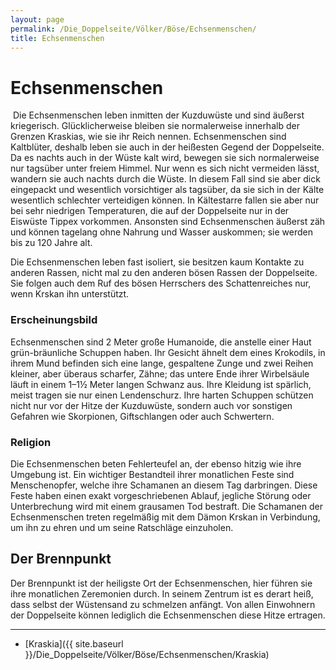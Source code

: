 ```yaml
---
layout: page
permalink: /Die_Doppelseite/Völker/Böse/Echsenmenschen/
title: Echsenmenschen
---
```


# Echsenmenschen

<img alt="" src="{{ site.baseurl }}/assets/images/rassen/echsenmenschen.jpg" />
Die Echsenmenschen leben inmitten der Kuzduwüste und sind äußerst kriegerisch. Glücklicherweise bleiben sie normalerweise innerhalb der Grenzen Kraskias, wie sie ihr Reich nennen. Echsenmenschen sind Kaltblüter, deshalb leben sie auch in der heißesten Gegend der Doppelseite. Da es nachts auch in der Wüste kalt wird, bewegen sie sich normalerweise nur tagsüber unter freiem Himmel. Nur wenn es sich nicht vermeiden lässt, wandern sie auch nachts durch die Wüste. In diesem Fall sind sie aber dick eingepackt und wesentlich vorsichtiger als tagsüber, da sie sich in der Kälte wesentlich schlechter verteidigen können. In Kältestarre fallen sie aber nur bei sehr niedrigen Temperaturen, die auf der Doppelseite nur in der Eiswüste Tippex vorkommen. Ansonsten sind Echsenmenschen äußerst zäh und können tagelang ohne Nahrung und Wasser auskommen; sie werden bis zu 120 Jahre alt.

Die Echsenmenschen leben fast isoliert, sie besitzen kaum Kontakte zu anderen Rassen, nicht mal zu den anderen bösen Rassen der Doppelseite. Sie folgen auch dem Ruf des bösen Herrschers des Schattenreiches nur, wenn Krskan ihn unterstützt.

### Erscheinungsbild

Echsenmenschen sind 2 Meter große Humanoide, die anstelle einer Haut grün-bräunliche Schuppen haben. Ihr Gesicht ähnelt dem eines Krokodils, in ihrem Mund befinden sich eine lange, gespaltene Zunge und zwei Reihen kleiner, aber überaus scharfer, Zähne; das untere Ende ihrer Wirbelsäule läuft in einem 1&ndash;1&frac12; Meter langen Schwanz aus. Ihre Kleidung ist spärlich, meist tragen sie nur einen Lendenschurz. Ihre harten Schuppen schützen nicht nur vor der Hitze der Kuzduwüste, sondern auch vor sonstigen Gefahren wie Skorpionen, Giftschlangen oder auch Schwertern.

### Religion

Die Echsenmenschen beten Fehlerteufel an, der ebenso hitzig wie ihre Umgebung ist. Ein wichtiger Bestandteil ihrer monatlichen Feste sind Menschenopfer, welche ihre Schamanen an diesem Tag darbringen. Diese Feste haben einen exakt vorgeschriebenen Ablauf, jegliche Störung oder Unterbrechung wird mit einem grausamen Tod bestraft. Die Schamanen der Echsenmenschen treten regelmäßig mit dem Dämon Krskan in Verbindung, um ihn zu ehren und um seine Ratschläge einzuholen.

## Der Brennpunkt

Der Brennpunkt ist der heiligste Ort der Echsenmenschen, hier führen sie ihre monatlichen Zeremonien durch. In seinem Zentrum ist es derart heiß, dass selbst der Wüstensand zu schmelzen anfängt. Von allen Einwohnern der Doppelseite können lediglich die Echsenmenschen diese Hitze ertragen.


***
- [Kraskia]({{ site.baseurl }}/Die_Doppelseite/Völker/Böse/Echsenmenschen/Kraskia)

